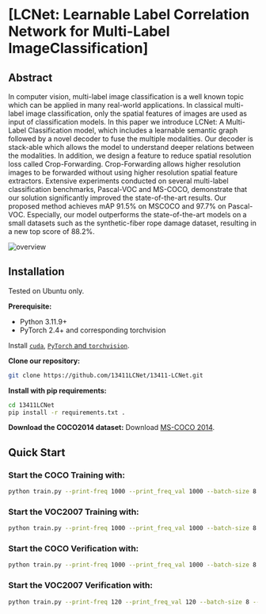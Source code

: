 # [LCNet: Learnable Label Correlation Network for Multi-Label ImageClassification]

## Abstract
In computer vision, multi-label image classification is a well known topic which can be applied in many real-world applications. 
In classical multi-label image classification, only the spatial features of images are used as input of classification models. 
In this paper we introduce LCNet: A Multi-Label Classification model, which includes a learnable semantic graph followed by a 
novel decoder to fuse the multiple modalities. Our decoder is stack-able which allows the model to understand deeper relations 
between the modalities. In addition, we design a feature to reduce spatial resolution loss called Crop-Forwarding. Crop-Forwarding 
allows higher resolution images to be forwarded without using higher resolution spatial feature extractors. Extensive experiments 
conducted on several multi-label classification benchmarks, Pascal-VOC and MS-COCO, demonstrate that our solution significantly 
improved the state-of-the-art results. Our proposed method achieves mAP 91.5% on MSCOCO and 97.7% on Pascal-VOC. Especially, our model
outperforms the state-of-the-art models on a small datasets such as the synthetic-fiber rope damage dataset, resulting in
a new top score of 88.2%.

![overview](https://github.com/13411LCNet/13411LCNet/blob/06f5ab2c9f44b71834a2144f47b81d444add1ca3/ModelOverview.jpg)

## Installation

Tested on Ubuntu only.

**Prerequisite:**

- Python 3.11.9+
- PyTorch 2.4+ and corresponding torchvision

Install [```cuda```](https://developer.nvidia.com/cuda-downloads), [```PyTorch``` and ```torchvision```](https://pytorch.org/).

**Clone our repository:**

```bash
git clone https://github.com/13411LCNet/13411-LCNet.git
```

**Install with pip requirements:**

```bash
cd 13411LCNet
pip install -r requirements.txt .
```


**Download the COCO2014 dataset:**
Download [MS-COCO 2014](https://cocodataset.org/#download).

## Quick Start

### Start the COCO Training with:

```bash
python train.py --print-freq 1000 --print_freq_val 1000 --batch-size 8 --dataname coco14 --num_class 80 --isTrain True --pretrained --backbone TResnetL_V2 --CropLevels 2 --imgInpsize 896 --dataset_dir <Insert datasetDIR here> --output <Insert Output folder here> --resume <Insert pretrained model folder here> 
```

### Start the VOC2007 Training with:

```bash
python train.py --print-freq 1000 --print_freq_val 1000 --batch-size 8 --dataname voc --num_class 20 --isTrain True --pretrained --backbone TResnetL_V2 --CropLevels 3 --imgInpsize 1344 --dataset_dir <Insert datasetDIR here> --output <Insert Output folder here> --resume <Insert pretrained model folder here> 
```

### Start the COCO Verification with:

```bash
python train.py --print-freq 1000 --print_freq_val 1000 --batch-size 8 --dataname coco14 --num_class 80 --isTrain False --pretrained --backbone TResnetL_V2 --CropLevels 2 --imgInpsize 896 --dataset_dir <Insert datasetDIR here> --output <Insert Output folder here> --resume <Insert pretrained model folder here> 
```

### Start the VOC2007 Verification with:

```bash
python train.py --print-freq 120 --print_freq_val 120 --batch-size 8 --dataname voc --num_class 20 --isTrain False --pretrained --backbone TResnetL_V2 --CropLevels 3 --imgInpsize 1344 --dataset_dir <Insert datasetDIR here> --output <Insert Output folder here> --resume <Insert pretrained model folder here
```



